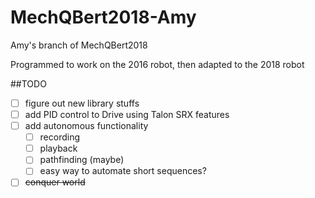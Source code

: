 # MechQBert2018-Amy

Amy's branch of MechQBert2018

Programmed to work on the 2016 robot, then adapted to the 2018 robot

##TODO
* [ ] figure out new library stuffs
* [ ] add PID control to Drive using Talon SRX features
* [ ] add autonomous functionality
    - [ ] recording
    - [ ] playback
    - [ ] pathfinding (maybe)
    - [ ] easy way to automate short sequences?
* [ ] ~~conquer world~~
